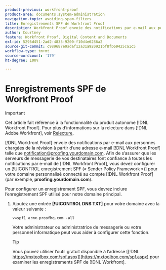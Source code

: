 ```yaml
---
product-previous: workfront-proof
product-area: documents;system-administration
navigation-topic: avoiding-spam-filters
title: Enregistrements SPF de Workfront Proof
description: Workfront Proof envoie des notifications par e-mail aux personnes chargées de la révision à partir d’une adresse e-mail de Workfront Proof telle que notification@proofing.yourdomain.com. Afin de s’assurer que les serveurs de messagerie de vos destinataires font confiance à toutes les notifications par e-mail de Workfront Proof, vous devez configurer un  [!DNL Sender Policy] enregistrement SPF (« Sender Policy Framework ») pour votre domaine personnalisé connecté au compte  [!DNL Workfront Proof]  (par exemple, proofing.yourdomain.com).
author: Courtney
feature: Workfront Proof, Digital Content and Documents
exl-id: 5295d451-2ad2-4835-9200-f10d4e6286a2
source-git-commit: c989687e9adaf12a31a920921bf8fb69425ca1c5
workflow-type: tm+mt
source-wordcount: '179'
ht-degree: 100%

---
```


# Enregistrements SPF de Workfront Proof

>[!IMPORTANT]
>
>Cet article fait référence à la fonctionnalité du produit autonome [!DNL Workfront Proof]. Pour plus d’informations sur la relecture dans [!DNL Adobe Workfront], voir [Relecture](../../../review-and-approve-work/proofing/proofing.md).

[!DNL Workfront Proof] envoie des notifications par e-mail aux personnes chargées de la révision à partir d’une adresse e-mail [!DNL Workfront Proof] telle que notification@proofing.yourdomain.com. Afin de s’assurer que les serveurs de messagerie de vos destinataires font confiance à toutes les notifications par e-mail de [!DNL Workfront Proof], vous devez configurer un [!UICONTROL enregistrement SPF (« Sender Policy Framework »)] pour votre domaine personnalisé connecté au compte [!DNL Workfront Proof] (par exemple, **proofing.yourdomain.com**).

Pour configurer un enregistrement SPF, vous devrez inclure l’enregistrement SPF utilisé pour notre domaine principal.

1. Ajoutez une entrée **[!UICONTROL DNS TXT]** pour votre domaine avec la valeur suivante :

   `v=spf1 a:mx.proofhq.com -all`

   Votre administrateur ou administratrice de messagerie ou votre personnel informatique peut vous aider à configurer cette fonction.

   >[!TIP]
   >
   >Vous pouvez utiliser l’outil gratuit disponible à l’adresse [[!DNL https://mxtoolbox.com/spf.aspx]](https://mxtoolbox.com/spf.aspx) pour examiner les enregistrements SPF de [!DNL Workfront].
